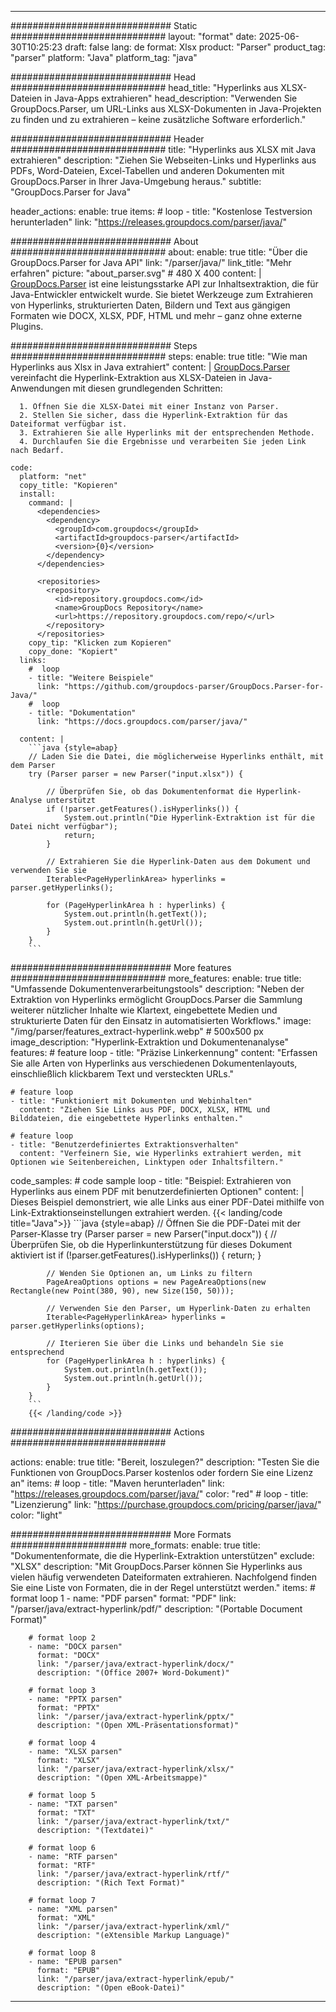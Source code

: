 


---
############################# Static ############################
layout: "format"
date:  2025-06-30T10:25:23
draft: false
lang: de
format: Xlsx
product: "Parser"
product_tag: "parser"
platform: "Java"
platform_tag: "java"

############################# Head ############################
head_title: "Hyperlinks aus XLSX-Dateien in Java-Apps extrahieren"
head_description: "Verwenden Sie GroupDocs.Parser, um URL-Links aus XLSX-Dokumenten in Java-Projekten zu finden und zu extrahieren – keine zusätzliche Software erforderlich."

############################# Header ############################
title: "Hyperlinks aus XLSX mit Java extrahieren" 
description: "Ziehen Sie Webseiten-Links und Hyperlinks aus PDFs, Word-Dateien, Excel-Tabellen und anderen Dokumenten mit GroupDocs.Parser in Ihrer Java-Umgebung heraus."
subtitle: "GroupDocs.Parser for Java" 

header_actions:
  enable: true
  items:
    #  loop
    - title: "Kostenlose Testversion herunterladen"
      link: "https://releases.groupdocs.com/parser/java/"
      
############################# About ############################
about:
    enable: true
    title: "Über die GroupDocs.Parser for Java API"
    link: "/parser/java/"
    link_title: "Mehr erfahren"
    picture: "about_parser.svg" # 480 X 400
    content: |
       [GroupDocs.Parser](/parser/java/) ist eine leistungsstarke API zur Inhaltsextraktion, die für Java-Entwickler entwickelt wurde. Sie bietet Werkzeuge zum Extrahieren von Hyperlinks, strukturierten Daten, Bildern und Text aus gängigen Formaten wie DOCX, XLSX, PDF, HTML und mehr – ganz ohne externe Plugins.

############################# Steps ############################
steps:
    enable: true
    title: "Wie man Hyperlinks aus Xlsx in Java extrahiert"
    content: |
      [GroupDocs.Parser](/parser/java/) vereinfacht die Hyperlink-Extraktion aus XLSX-Dateien in Java-Anwendungen mit diesen grundlegenden Schritten:
      
      1. Öffnen Sie die XLSX-Datei mit einer Instanz von Parser.
      2. Stellen Sie sicher, dass die Hyperlink-Extraktion für das Dateiformat verfügbar ist.
      3. Extrahieren Sie alle Hyperlinks mit der entsprechenden Methode.
      4. Durchlaufen Sie die Ergebnisse und verarbeiten Sie jeden Link nach Bedarf.
   
    code:
      platform: "net"
      copy_title: "Kopieren"
      install:
        command: |
          <dependencies>
            <dependency>
              <groupId>com.groupdocs</groupId>
              <artifactId>groupdocs-parser</artifactId>
              <version>{0}</version>
            </dependency>
          </dependencies>

          <repositories>
            <repository>
              <id>repository.groupdocs.com</id>
              <name>GroupDocs Repository</name>
              <url>https://repository.groupdocs.com/repo/</url>
            </repository>
          </repositories>
        copy_tip: "Klicken zum Kopieren"
        copy_done: "Kopiert"
      links:
        #  loop
        - title: "Weitere Beispiele"
          link: "https://github.com/groupdocs-parser/GroupDocs.Parser-for-Java/"
        #  loop
        - title: "Dokumentation"
          link: "https://docs.groupdocs.com/parser/java/"
          
      content: |
        ```java {style=abap}
        // Laden Sie die Datei, die möglicherweise Hyperlinks enthält, mit dem Parser
        try (Parser parser = new Parser("input.xlsx")) {

            // Überprüfen Sie, ob das Dokumentenformat die Hyperlink-Analyse unterstützt
            if (!parser.getFeatures().isHyperlinks()) {
                System.out.println("Die Hyperlink-Extraktion ist für die Datei nicht verfügbar");
                return;
            }

            // Extrahieren Sie die Hyperlink-Daten aus dem Dokument und verwenden Sie sie
            Iterable<PageHyperlinkArea> hyperlinks = parser.getHyperlinks();

            for (PageHyperlinkArea h : hyperlinks) {
                System.out.println(h.getText());
                System.out.println(h.getUrl());
            }
        }
        ```            

############################# More features ############################
more_features:
  enable: true
  title: "Umfassende Dokumentenverarbeitungstools"
  description: "Neben der Extraktion von Hyperlinks ermöglicht GroupDocs.Parser die Sammlung weiterer nützlicher Inhalte wie Klartext, eingebettete Medien und strukturierte Daten für den Einsatz in automatisierten Workflows."
  image: "/img/parser/features_extract-hyperlink.webp" # 500x500 px
  image_description: "Hyperlink-Extraktion und Dokumentenanalyse"
  features:
    # feature loop
    - title: "Präzise Linkerkennung"
      content: "Erfassen Sie alle Arten von Hyperlinks aus verschiedenen Dokumentenlayouts, einschließlich klickbarem Text und versteckten URLs."

    # feature loop
    - title: "Funktioniert mit Dokumenten und Webinhalten"
      content: "Ziehen Sie Links aus PDF, DOCX, XLSX, HTML und Bilddateien, die eingebettete Hyperlinks enthalten."

    # feature loop
    - title: "Benutzerdefiniertes Extraktionsverhalten"
      content: "Verfeinern Sie, wie Hyperlinks extrahiert werden, mit Optionen wie Seitenbereichen, Linktypen oder Inhaltsfiltern."
      
  code_samples:
    # code sample loop
    - title: "Beispiel: Extrahieren von Hyperlinks aus einem PDF mit benutzerdefinierten Optionen"
      content: |
        Dieses Beispiel demonstriert, wie alle Links aus einer PDF-Datei mithilfe von Link-Extraktionseinstellungen extrahiert werden.
        {{< landing/code title="Java">}}
        ```java {style=abap}
        //  Öffnen Sie die PDF-Datei mit der Parser-Klasse
        try (Parser parser = new Parser("input.docx"))
        {
            // Überprüfen Sie, ob die Hyperlinkunterstützung für dieses Dokument aktiviert ist
            if (!parser.getFeatures().isHyperlinks()) {
                return;
            }

            // Wenden Sie Optionen an, um Links zu filtern
            PageAreaOptions options = new PageAreaOptions(new Rectangle(new Point(380, 90), new Size(150, 50)));

            // Verwenden Sie den Parser, um Hyperlink-Daten zu erhalten
            Iterable<PageHyperlinkArea> hyperlinks = parser.getHyperlinks(options);

            // Iterieren Sie über die Links und behandeln Sie sie entsprechend
            for (PageHyperlinkArea h : hyperlinks) {
                System.out.println(h.getText());
                System.out.println(h.getUrl());
            }
        }
        ```
        {{< /landing/code >}}


############################# Actions ############################

actions:
  enable: true
  title: "Bereit, loszulegen?"
  description: "Testen Sie die Funktionen von GroupDocs.Parser kostenlos oder fordern Sie eine Lizenz an"
  items:
    #  loop
    - title: "Maven herunterladen"
      link: "https://releases.groupdocs.com/parser/java/"
      color: "red"
        #  loop
    - title: "Lizenzierung"
      link: "https://purchase.groupdocs.com/pricing/parser/java/"
      color: "light"


############################# More Formats #####################
more_formats:
    enable: true
    title: "Dokumentenformate, die die Hyperlink-Extraktion unterstützen"
    exclude: "XLSX"
    description: "Mit GroupDocs.Parser können Sie Hyperlinks aus vielen häufig verwendeten Dateiformaten extrahieren. Nachfolgend finden Sie eine Liste von Formaten, die in der Regel unterstützt werden."
    items: 
        # format loop 1
        - name: "PDF parsen"
          format: "PDF"
          link: "/parser/java/extract-hyperlink/pdf/"
          description: "(Portable Document Format)"
          
        # format loop 2
        - name: "DOCX parsen"
          format: "DOCX"
          link: "/parser/java/extract-hyperlink/docx/"
          description: "(Office 2007+ Word-Dokument)"
          
        # format loop 3
        - name: "PPTX parsen"
          format: "PPTX"
          link: "/parser/java/extract-hyperlink/pptx/"
          description: "(Open XML-Präsentationsformat)"
          
        # format loop 4
        - name: "XLSX parsen"
          format: "XLSX"
          link: "/parser/java/extract-hyperlink/xlsx/"
          description: "(Open XML-Arbeitsmappe)"
          
        # format loop 5
        - name: "TXT parsen"
          format: "TXT"
          link: "/parser/java/extract-hyperlink/txt/"
          description: "(Textdatei)"
          
        # format loop 6
        - name: "RTF parsen"
          format: "RTF"
          link: "/parser/java/extract-hyperlink/rtf/"
          description: "(Rich Text Format)"
          
        # format loop 7
        - name: "XML parsen"
          format: "XML"
          link: "/parser/java/extract-hyperlink/xml/"
          description: "(eXtensible Markup Language)"
          
        # format loop 8
        - name: "EPUB parsen"
          format: "EPUB"
          link: "/parser/java/extract-hyperlink/epub/"
          description: "(Open eBook-Datei)"
         
          

---